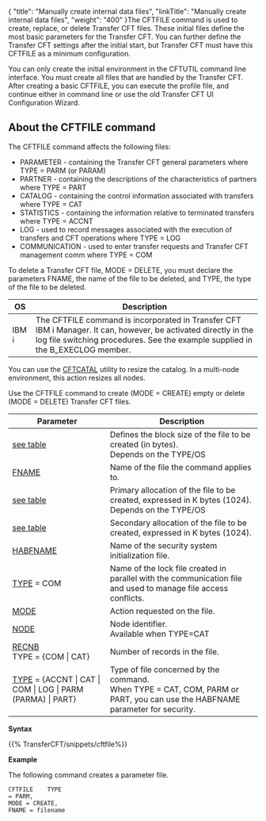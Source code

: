 {
    "title": "Manually create internal data files",
    "linkTitle": "Manually create internal data files",
    "weight": "400"
}The CFTFILE command is used to create, replace, or delete Transfer CFT
files. These initial files define the most basic parameters for the Transfer
CFT. You can further define the Transfer CFT settings after the initial
start, but Transfer CFT must have this CFTFILE as a minimum
configuration.

You can only create the initial environment in the CFTUTIL command line
interface. You must create all files that are handled by the Transfer
CFT. After creating a basic CFTFILE, you can execute the profile
file, and continue either in command line or use the old Transfer CFT UI Configuration
Wizard.

About the CFTFILE command
-------------------------

The CFTFILE command affects the following files:

- PARAMETER - containing
    the Transfer CFT general parameters where TYPE = PARM (or PARAM)
- PARTNER - containing
    the descriptions of the characteristics of partners where TYPE = PART
- CATALOG - containing
    the control information associated with transfers where TYPE = CAT
- STATISTICS - containing
    the information relative to terminated transfers where TYPE = ACCNT
- LOG - used to record
    messages associated with the execution of transfers and CFT operations
    where TYPE = LOG
- COMMUNICATION -
    used to enter transfer requests and Transfer CFT management comm where
    TYPE = COM

To delete a Transfer CFT file, MODE = DELETE, you must declare the parameters
FNAME, the name of the file
to be deleted, and TYPE, the
type of the file to be deleted.


| OS  | Description  |
| --- | --- |
| IBM i | The CFTFILE command is incorporated in Transfer CFT IBM i Manager. It can, however, be activated directly in the log file switching procedures. See the example supplied in the B_EXECLOG member. |


You can use the [CFTCATAL](../../../../cft_intro_install/unix_install_start_here/run_first_time_ux/use_cft_utilities) utility to resize the catalog. In a multi-node environment, this action resizes all nodes.

Use the CFTFILE command to create (MODE = CREATE) empty or delete (MODE
= DELETE) Transfer CFT files.


| Parameter  | Description  |
| --- | --- |
| [see table](../../../../c_intro_userinterfaces/command_summary/parameter_intro/fblksize) | Defines the block size of the file to be created (in bytes).<br/> Depends on the TYPE/OS |
| [FNAME](../../../../c_intro_userinterfaces/command_summary/parameter_intro/fname)  | Name of the file the command applies to. |
| [see table](../../../../c_intro_userinterfaces/command_summary/parameter_intro/fspace) | Primary allocation of the file to be created, expressed in K bytes (1024).<br/> Depends on the TYPE/OS |
| [see table](../../../../c_intro_userinterfaces/command_summary/parameter_intro/fspacex) | Secondary allocation of the file to be created, expressed in K bytes (1024).<br/>  |
| [HABFNAME](../../../../c_intro_userinterfaces/command_summary/parameter_intro/habfname) | Name of the security system initialization file. |
| [TYPE]() = COM | Name of the lock file created in parallel with the communication file and used to manage file access conflicts. |
| [MODE](../../../../c_intro_userinterfaces/command_summary/parameter_intro/mode) | Action requested on the file. |
| [NODE]() | Node identifier.<br/> Available when TYPE=CAT |
| [RECNB](../../../../c_intro_userinterfaces/command_summary/parameter_intro/recnb) <br/> TYPE = {COM &#124; CAT} | Number of records in the file. |
| [TYPE](../../../../c_intro_userinterfaces/command_summary/parameter_intro/type) = {ACCNT &#124; CAT &#124; COM &#124; LOG &#124; PARM (PARMA) &#124; PART} | Type of file concerned by the command.<br/> When TYPE = CAT, COM, PARM or PART, you can use the HABFNAME parameter for security. |


******Syntax******

{{% TransferCFT/snippets/cftfile%}}

****Example****

The following command creates a parameter file.

```
CFTFILE    TYPE
= PARM,
MODE = CREATE,
FNAME = filename
```
